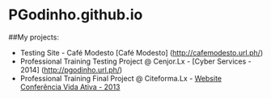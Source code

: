 PGodinho.github.io
==================


##My projects:

* Testing Site - Café Modesto [Café Modesto] (http://cafemodesto.url.ph/)
* Professional Training Testing Project @ Cenjor.Lx - [Cyber Services - 2014] (http://pgodinho.url.ph/)
* Professional Training Final Project @ Citeforma.Lx - [Website Conferência Vida Ativa - 2013](http://pgodinho.github.io/Conferencia_Site/) 
